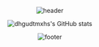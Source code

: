 <div align=center>

![header](https://capsule-render.vercel.app/api?type=waving&color=2f80ed&height=200&section=header&text=&fontSize=40)
</div>

<div align=center>

<!--
![dhgudtmxhs's GitHub stats](https://github-readme-stats-dhgudtmxhs.vercel.app/api?username=dhgudtmxhs&count_private=true&show_icons=true)
-->

![dhgudtmxhs's GitHub stats](https://github-readme-stats.vercel.app/api?username=dhgudtmxhs)



</div>

<div align=center>


![footer](https://capsule-render.vercel.app/api?&type=waving&color=2f80ed&height=200&section=footer)

</div>
